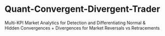 # Quant-Convergent-Divergent-Trader
Multi-KPI Market Analytics for Detection and Differentiating Normal &amp; Hidden Convergences + Divergences for Market Reversals vs Retracements
